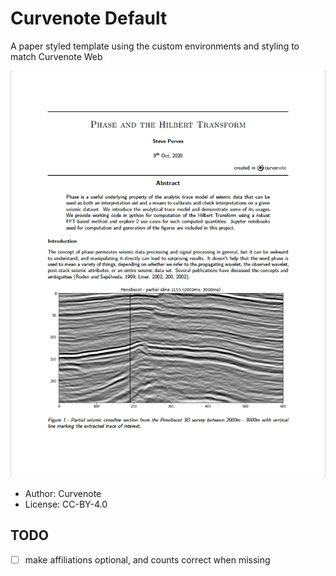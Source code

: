# Curvenote Default

A paper styled template using the custom environments and styling to match Curvenote Web

![First Page of the Example Paper](thumbnail.png)

- Author: Curvenote
- License: CC-BY-4.0

## TODO

- [ ] make affiliations optional, and counts correct when missing
